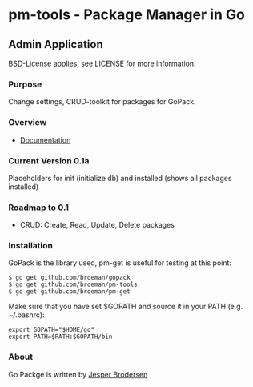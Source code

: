 pm-tools - Package Manager in Go 
================================

## Admin Application
BSD-License applies, see LICENSE for more information.

### Purpose
Change settings, CRUD-toolkit for packages for GoPack.

### Overview
- [Documentation](http://godoc.org/github.com/broeman/pm-tools)

### Current Version 0.1a
Placeholders for init (initialize db) and installed (shows all packages installed)

### Roadmap to 0.1
- CRUD: Create, Read, Update, Delete packages

### Installation
GoPack is the library used, pm-get is useful for testing at this point:

```
$ go get github.com/broeman/gopack
$ go get github.com/broeman/pm-tools
$ go get github.com/broeman/pm-get
```

Make sure that you have set $GOPATH and source it in your PATH (e.g. ~/.bashrc):
```
export GOPATH="$HOME/go"
export PATH=$PATH:$GOPATH/bin
```

### About
Go Packge is written by [Jesper Brodersen](http://jesperbrodersen.dk)
